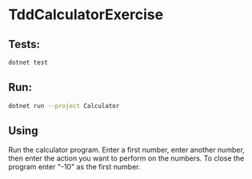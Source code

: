 # TddCalculatorExercise

## Tests:
```bash
dotnet test
```

## Run:
```bash
dotnet run --project Calculator
```

## Using
Run the calculator program.
Enter a first number, enter another number, then enter the action you want to perform on the numbers.
To close the program enter "-10" as the first number.